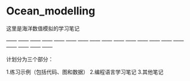 # Ocean_modelling
这里是海洋数值模拟的学习笔记

—— —— —— —— —— —— —— —— —— —— —— —— —— —— —— —— —— —— ——

计划分为三个部分：

  1.练习示例（包括代码、图和数据）
  2.编程语言学习笔记
  3.其他笔记
